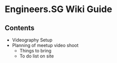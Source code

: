 # Engineers.SG Wiki Guide #

## Contents

* Videography Setup
* Planning of meetup video shoot
	* Things to bring
	* To do list on site
